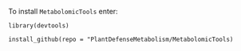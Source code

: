 To install `MetabolomicTools` enter:

`library(devtools)` 

`install_github(repo = "PlantDefenseMetabolism/MetabolomicTools)`